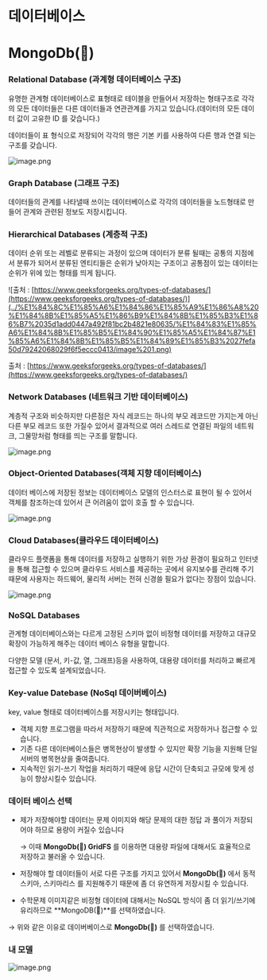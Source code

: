# 데이터베이스

# MongoDb(👑)

### Relational Database (과계형 데이터베이스 구조)

유명한 관계형 데이터베이스로 표형태로 테이블을 만들어서 저장하는 형태구조로 각각 의 모든 데이터들은 다른 데이터들과 연관관계를 가지고 있습니다.(데이터의 모든 데이터 값이 고유한 ID 를 갖습니다.)

데이터들이 표 형식으로 저장되어 각각의 행은 기본 키를 사용하여 다른 행과 연결 되는 구조를 갖습니다.

![image.png](../%E1%84%8C%E1%85%A6%E1%84%86%E1%85%A9%E1%86%A8%20%E1%84%8B%E1%85%A5%E1%86%B9%E1%84%8B%E1%85%B3%E1%86%B7%2035d1add0447a492f81bc2b4821e80635/%E1%84%83%E1%85%A6%E1%84%8B%E1%85%B5%E1%84%90%E1%85%A5%E1%84%87%E1%85%A6%E1%84%8B%E1%85%B5%E1%84%89%E1%85%B3%2027fefa50d79242068029f6f5eccc0413/image.png)

### Graph Database (그래프 구조)

데이터들의 관계를 나타낼때 쓰이는 데이터베이스로 각각의 데이터들을 노드형태로 만들어 관계와 관련된 정보도 저장시킵니다. 

### **Hierarchical Databases (계층적 구조)**

데이터 순위 또는 레벨로 분류되는 과정이 있으며 데이터가 분류 될때는 공통의 지점에서 분류가 되어서 분류된 엔티티들은 순위가 낮아지는 구조이고 공통점이 있는 데이터는 순위가 위에 있는 형태를 띄게 됩니다.

![출처 : [https://www.geeksforgeeks.org/types-of-databases/](https://www.geeksforgeeks.org/types-of-databases/)](../%E1%84%8C%E1%85%A6%E1%84%86%E1%85%A9%E1%86%A8%20%E1%84%8B%E1%85%A5%E1%86%B9%E1%84%8B%E1%85%B3%E1%86%B7%2035d1add0447a492f81bc2b4821e80635/%E1%84%83%E1%85%A6%E1%84%8B%E1%85%B5%E1%84%90%E1%85%A5%E1%84%87%E1%85%A6%E1%84%8B%E1%85%B5%E1%84%89%E1%85%B3%2027fefa50d79242068029f6f5eccc0413/image%201.png)

출처 : [https://www.geeksforgeeks.org/types-of-databases/](https://www.geeksforgeeks.org/types-of-databases/)

### Network Databases (네트워크 기반 데이터베이스)

계층적 구조와 비슷하지만 다른점은 자식 레코드는 하나의 부모 레코드만 가지는게 아닌 다른 부모 레코드 또한 가질수 있어서 결과적으로 여러 스레드로 연결된 파일의 네트워크, 그물망처럼 형태를 띄는 구조를 말합니다.

![image.png](../%E1%84%8C%E1%85%A6%E1%84%86%E1%85%A9%E1%86%A8%20%E1%84%8B%E1%85%A5%E1%86%B9%E1%84%8B%E1%85%B3%E1%86%B7%2035d1add0447a492f81bc2b4821e80635/%E1%84%83%E1%85%A6%E1%84%8B%E1%85%B5%E1%84%90%E1%85%A5%E1%84%87%E1%85%A6%E1%84%8B%E1%85%B5%E1%84%89%E1%85%B3%2027fefa50d79242068029f6f5eccc0413/image%202.png)

### Object-Oriented Databases(객체 지향 데이터베이스)

데이터 베이스에 저장된 정보는 데이터베이스 모델의 인스터스로 표현이 될 수 있어서 객체를 참조하는데 있어서 큰 어려움이 없이 호출 할 수 있습니다.

![image.png](../%E1%84%8C%E1%85%A6%E1%84%86%E1%85%A9%E1%86%A8%20%E1%84%8B%E1%85%A5%E1%86%B9%E1%84%8B%E1%85%B3%E1%86%B7%2035d1add0447a492f81bc2b4821e80635/%E1%84%83%E1%85%A6%E1%84%8B%E1%85%B5%E1%84%90%E1%85%A5%E1%84%87%E1%85%A6%E1%84%8B%E1%85%B5%E1%84%89%E1%85%B3%2027fefa50d79242068029f6f5eccc0413/image%203.png)

### **Cloud Databases(클라우드 데이터베이스)**

클라우드 플랫폼을 통해 데이터를 저장하고 실행하기 위한 가상 환경이 필요하고 인터넷을 통해 접근할 수 있으며 클라우드 서비스를 제공하는 곳에서 유지보수를 관리해 주기 때문에 사용자는 하드웨어, 물리적 서버는 전혀 신경쓸 필요가 없다는 장점이 있습니다.

![image.png](../%E1%84%8C%E1%85%A6%E1%84%86%E1%85%A9%E1%86%A8%20%E1%84%8B%E1%85%A5%E1%86%B9%E1%84%8B%E1%85%B3%E1%86%B7%2035d1add0447a492f81bc2b4821e80635/%E1%84%83%E1%85%A6%E1%84%8B%E1%85%B5%E1%84%90%E1%85%A5%E1%84%87%E1%85%A6%E1%84%8B%E1%85%B5%E1%84%89%E1%85%B3%2027fefa50d79242068029f6f5eccc0413/image%204.png)

### **NoSQL Databases**

관계형 데이터베이스와는 다르게 고정된 스키마 없이 비정형 데이터를 저장하고 대규모 확장이 가능하게 해주는 데이터 베이스 유형을 말합니다.

다양한 모델 (문서, 키-값, 열, 그래프)등을 사용하여, 대용량 데이터를 처리하고 빠르게 접근할 수 있도록 설계되었습니다.

### Key-value Datebase (NoSql 데이버베이스)

key, value 형태로 데이터베이스를 저장시키는 형태입니다.

- 객체 지향 프로그램을 따라서 저장하기 때문에 직관적으로 저장하거나 접근할 수 있습니다.
- 기존 다른 데이터베이스들은 병목현상이 발생할 수 있지만 확장 기능을 지원해 단일 서버의 병목현상을 줄여줍니다.
- 지속적인 읽기-쓰기 작업을 처리하기 때문에 응답 시간이 단축되고 규모에 맞게 성능이 향상시킬수 있습니다.

### 데이터 베이스 선택

- 제가 저장해야할 데이터는 문제 이미지와 해당 문제의 대한 정답 과 풀이가 저장되어야 하므로 용량이 커질수 있습니다
    
    → 이때 **MongoDb(👑) GridFS** 를 이용하면 대용량 파일에 대해서도 효율적으로 저장하고 불러올 수 있습니다.
    
- 저장해야 할 데이터들이 서로 다른 구조를 가지고 있어서 **MongoDb(👑)** 에서 동적 스키마, 스키마리스 를 지원해주기 때문에 좀 더 유연하게 저장시킬 수 있습니다.
- 수학문제 이미지같은 비정형 데이터에 대해서는 NoSQL 방식이 좀 더 읽기/쓰기에 유리하므로 **MongoDB(👑)**를 선택하였습니다.

→ 위와 같은 이유로 데이버베이스로 **MongoDb(👑)** 를 선택하였습니다.

### 내 모델

![image.png](../%E1%84%8C%E1%85%A6%E1%84%86%E1%85%A9%E1%86%A8%20%E1%84%8B%E1%85%A5%E1%86%B9%E1%84%8B%E1%85%B3%E1%86%B7%2035d1add0447a492f81bc2b4821e80635/%E1%84%83%E1%85%A6%E1%84%8B%E1%85%B5%E1%84%90%E1%85%A5%E1%84%87%E1%85%A6%E1%84%8B%E1%85%B5%E1%84%89%E1%85%B3%2027fefa50d79242068029f6f5eccc0413/image%205.png)